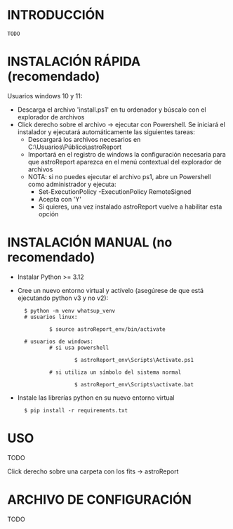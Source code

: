 INTRODUCCIÓN
==============
    TODO  

INSTALACIÓN RÁPIDA (recomendado)
==============
Usuarios windows 10 y 11:  
- Descarga el archivo 'install.ps1' en tu ordenador y búscalo con el explorador de archivos  
- Click derecho sobre el archivo -> ejecutar con Powershell. Se iniciará el instalador y ejecutará automáticamente las siguientes tareas:
    - Descargará los archivos necesarios en C:\Usuarios\Público\astroReport
    - Importará en el registro de windows la configuración necesaria para que astroReport aparezca en el menú contextual del explorador de archivos
    - NOTA: si no puedes ejecutar el archivo ps1, abre un Powershell como administrador y ejecuta: 
        - Set-ExecutionPolicy -ExecutionPolicy RemoteSigned
        - Acepta con 'Y'
        - Si quieres, una vez instalado astroReport vuelve a habilitar esta opción



INSTALACIÓN MANUAL (no recomendado)
==============
- Instalar Python >= 3.12
- Cree un nuevo entorno virtual y actívelo (asegúrese de que está ejecutando python v3 y no v2):

        $ python -m venv whatsup_venv
        # usuarios linux:

                $ source astroReport_env/bin/activate

        # usuarios de windows:
                # si usa powershell

                        $ astroReport_env\Scripts\Activate.ps1

                # si utiliza un símbolo del sistema normal

                        $ astroReport_env\Scripts\activate.bat

- Instale las librerías python en su nuevo entorno virtual

        $ pip install -r requirements.txt


USO
==============
TODO

Click derecho sobre una carpeta con los fits -> astroReport

ARCHIVO DE CONFIGURACIÓN
==============
TODO
